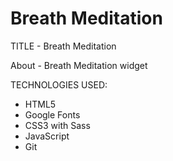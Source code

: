 # Breath Meditation

TITLE - Breath Meditation

About - Breath Meditation widget

TECHNOLOGIES USED:

- HTML5
- Google Fonts
- CSS3 with Sass
- JavaScript
- Git
